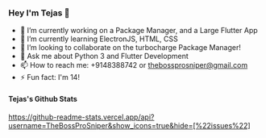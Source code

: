 ### Hey I'm Tejas 👋

- 🔭 I’m currently working on a Package Manager, and a Large Flutter App
- 🌱 I’m currently learning ElectronJS, HTML, CSS
- 👯 I’m looking to collaborate on the turbocharge Package Manager!
- 💬 Ask me about Python 3 and Flutter Development
- 📫 How to reach me: +9148388742 or thebossprosniper@gmail.com
- ⚡ Fun fact: I'm 14!

#### Tejas's Github Stats
https://github-readme-stats.vercel.app/api?username=TheBossProSniper&show_icons=true&hide=[%22issues%22]
